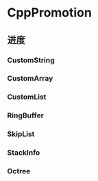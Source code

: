 # CppPromotion
## 进度
### CustomString
### CustomArray
### CustomList
### RingBuffer
### SkipList
### StackInfo
### Octree

